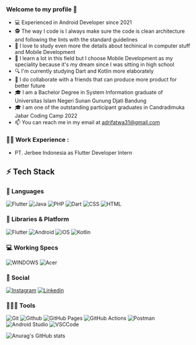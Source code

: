 ### Welcome to my profile 👋


- 💻 Experienced in Android Developer since 2021
- 🕵 The way I code is I always make sure the code is clean architecture and following the lints with the standard guidelines
- 🌱 I love to study even more the details about techinical in computer stuff and Mobile Development
- 🎯 I learn a lot in this field but I choose Mobile Development as my speciality because it's my dream since I was sitting in high school
- 🔍 I'm currently studying Dart and Kotlin more elaborately
- 👯 I do collaborate with a friends that can produce more product for better future
- 🎓 I am a Bachelor Degree in System Information graduate of Universitas Islam Negeri Sunan Gunung Djati Bandung
- 🎓 I am one of the outstanding participant graduates in Candradimuka Jabar Coding Camp 2022
- 📫 You can reach me in my email at adrifatwa31@gmail.com

### 👨‍💻 Work Experience : 
- PT. Jerbee Indonesia as Flutter Developer Intern

## ⚡ Tech Stack

### 🚀 Languages

![Flutter](https://img.shields.io/badge/Flutter-02569B?style=for-the-badge&logo=flutter&logoColor=white)
![Java](https://img.shields.io/badge/Java-ED8B00?style=for-the-badge&logo=java&logoColor=white)
![PHP](https://img.shields.io/badge/PHP-777BB4?style=for-the-badge&logo=php&logoColor=white)
![Dart](https://img.shields.io/badge/Dart-0175C2?style=for-the-badge&logo=dart&logoColor=white)
![CSS](https://img.shields.io/badge/CSS-239120?&style=for-the-badge&logo=css3&logoColor=white)
![HTML](https://img.shields.io/badge/HTML-239120?style=for-the-badge&logo=html5&logoColor=white)


### 🧩 Libraries & Platform

![Flutter](https://img.shields.io/badge/Flutter-02569B?style=for-the-badge&logo=flutter&logoColor=white)
![Android](https://img.shields.io/badge/Android-3DDC84?style=for-the-badge&logo=android&logoColor=white)
![iOS](https://img.shields.io/badge/iOS-000000?style=for-the-badge&logo=ios&logoColor=white)
![Kotlin](https://img.shields.io/badge/Kotlin-000000?style=for-the-badge&logo=ios&logoColor=white)

### 💻 Working Specs

![WINDOWS](https://img.shields.io/badge/Windows-Acer_Aspire-5?style=for-the-badge&logo=windows&logoColor=white)
![Acer](https://img.shields.io/badge/Ryzen_5_5500U-0071C5?style=for-the-badge&logo=intel&logoColor=white)


### 👨 Social

[![Instagram](https://img.shields.io/badge/Instagram-E4405F?style=for-the-badge&logo=instagram&logoColor=white)](https://www.instagram.com/drayayay/?hl=en)
[![Linkedin](https://img.shields.io/badge/LinkedIn-0077B5?style=for-the-badge&logo=linkedin&logoColor=white)](https://www.linkedin.com/in/adri-fatwal-fiqhi-698aa4207/)

### 🧑🏻‍💻 Tools

![Git](https://img.shields.io/badge/Git-F05032?style=for-the-badge&logo=git&logoColor=white)
![Github](https://img.shields.io/badge/GitHub-100000?style=for-the-badge&logo=github&logoColor=white)
![GitHub Pages](https://img.shields.io/badge/GitHub_Pages-100000?style=for-the-badge&logo=github&logoColor=white)
![GitHub Actions](https://img.shields.io/badge/GitHub_Actions-2088FF?style=for-the-badge&logo=github-actions&logoColor=white)
![Postman](https://img.shields.io/badge/Postman-FF6C37?style=for-the-badge&logo=Postman&logoColor=white)
![Android Studio](https://img.shields.io/badge/Android_Studio-3DDC84?style=for-the-badge&logo=android-studio&logoColor=white)
![VSCCode](https://img.shields.io/badge/Visual_Studio_Code-0078D4?style=for-the-badge&logo=visual%20studio%20code&logoColor=white)


![Anurag's GitHub stats](https://github-readme-stats.vercel.app/api?username=AdriF31&theme=blue-green)
